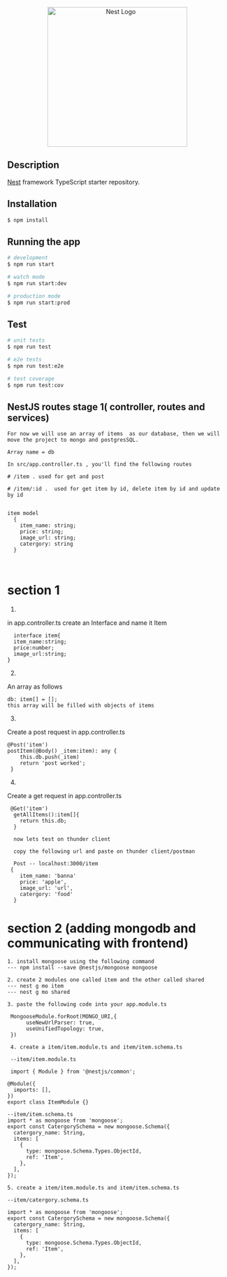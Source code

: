 <p align="center">
  <a href="http://nestjs.com/" target="blank"><img src="https://nestjs.com/img/logo_text.svg" width="320" alt="Nest Logo" /></a>
</p>



  
## Description

[Nest](https://github.com/nestjs/nest) framework TypeScript starter repository.

## Installation

```bash
$ npm install
```

## Running the app

```bash
# development
$ npm run start

# watch mode
$ npm run start:dev

# production mode
$ npm run start:prod
```

## Test

```bash
# unit tests
$ npm run test

# e2e tests
$ npm run test:e2e

# test coverage
$ npm run test:cov
```
## NestJS routes stage 1( controller, routes and services)
```
For now we will use an array of items  as our database, then we will move the project to mongo and postgresSQL.

Array name = db

In src/app.controller.ts , you'll find the following routes

# /item . used for get and post

# /item/:id .  used for get item by id, delete item by id and update by id


item model
  {
    item_name: string;
    price: string;
    image_url: string;
    catergory: string
  }

  
```

# section 1
 1.
in app.controller.ts create an Interface and name it Item

```
  interface item{
  item_name:string;
  price:number;
  image_url:string;
}

```
2.
An array as follows
```
db: item[] = []; 
this array will be filled with objects of items
```

3.
Create a post request in app.controller.ts
```
@Post('item')
postItem(@Body() _item:item): any {
    this.db.push(_item)
    return 'post worked';
 }
```

4.
Create a get request in app.controller.ts

```
 @Get('item')
  getAllItems():item[]{
    return this.db;
  }

  now lets test on thunder client
  
  copy the following url and paste on thunder client/postman 

  Post -- localhost:3000/item
 {
    item_name: 'banna'
    price: 'apple',
    image_url: 'url',
    catergory: 'food'
  }

```

# section 2 (adding mongodb and communicating with frontend)

```
1. install mongoose using the following command
--- npm install --save @nestjs/mongoose mongoose

2. create 2 modules one called item and the other called shared
--- nest g mo item  
--- nest g mo shared

3. paste the following code into your app.module.ts

 MongooseModule.forRoot(MONGO_URI,{
      useNewUrlParser: true,
      useUnifiedTopology: true,
 })

 4. create a item/item.module.ts and item/item.schema.ts

 --item/item.module.ts

 import { Module } from '@nestjs/common';

@Module({
  imports: [],
})
export class ItemModule {}

--item/item.schema.ts
import * as mongoose from 'mongoose';
export const CatergorySchema = new mongoose.Schema({
  catergory_name: String,
  items: [
    {
      type: mongoose.Schema.Types.ObjectId,
      ref: 'Item',
    },
  ],
});

5. create a item/item.module.ts and item/item.schema.ts

--item/catergory.schema.ts

import * as mongoose from 'mongoose';
export const CatergorySchema = new mongoose.Schema({
  catergory_name: String,
  items: [
    {
      type: mongoose.Schema.Types.ObjectId,
      ref: 'Item',
    },
  ],
});
```

 